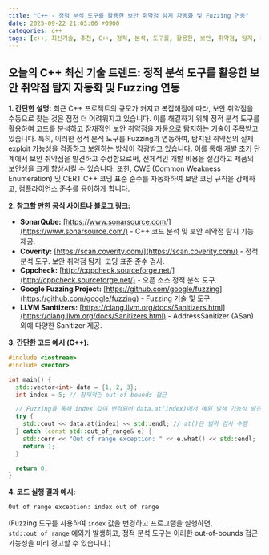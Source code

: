 ```yaml
---
title: "C++ - 정적 분석 도구를 활용한 보안 취약점 탐지 자동화 및 Fuzzing 연동"
date: 2025-09-22 21:03:06 +0900
categories: c++
tags: [c++, 최신기술, 추천, C++, 정적, 분석, 도구를, 활용한, 보안, 취약점, 탐지, 자동화, Fuzzing, 연동]
---
```


## 오늘의 C++ 최신 기술 트렌드: **정적 분석 도구를 활용한 보안 취약점 탐지 자동화 및 Fuzzing 연동**

**1. 간단한 설명:**
최근 C++ 프로젝트의 규모가 커지고 복잡해짐에 따라, 보안 취약점을 수동으로 찾는 것은 점점 더 어려워지고 있습니다. 이를 해결하기 위해 정적 분석 도구를 활용하여 코드를 분석하고 잠재적인 보안 취약점을 자동으로 탐지하는 기술이 주목받고 있습니다. 특히, 이러한 정적 분석 도구를 Fuzzing과 연동하여, 탐지된 취약점의 실제 exploit 가능성을 검증하고 보완하는 방식이 각광받고 있습니다.  이를 통해 개발 초기 단계에서 보안 취약점을 발견하고 수정함으로써, 전체적인 개발 비용을 절감하고 제품의 보안성을 크게 향상시킬 수 있습니다.  또한, CWE (Common Weakness Enumeration) 및 CERT C++ 코딩 표준 준수를 자동화하여 보안 코딩 규칙을 강제하고, 컴플라이언스 준수를 용이하게 합니다.

**2. 참고할 만한 공식 사이트나 블로그 링크:**

*   **SonarQube:** [https://www.sonarsource.com/](https://www.sonarsource.com/) - C++ 코드 분석 및 보안 취약점 탐지 기능 제공.
*   **Coverity:** [https://scan.coverity.com/](https://scan.coverity.com/) - 정적 분석 도구. 보안 취약점 탐지, 코딩 표준 준수 검사.
*   **Cppcheck:** [http://cppcheck.sourceforge.net/](http://cppcheck.sourceforge.net/) - 오픈 소스 정적 분석 도구.
*   **Google Fuzzing Project:** [https://github.com/google/fuzzing](https://github.com/google/fuzzing) - Fuzzing 기술 및 도구.
*   **LLVM Sanitizers:** [https://clang.llvm.org/docs/Sanitizers.html](https://clang.llvm.org/docs/Sanitizers.html) - AddressSanitizer (ASan) 외에 다양한 Sanitizer 제공.

**3. 간단한 코드 예시 (C++):**

```cpp
#include <iostream>
#include <vector>

int main() {
  std::vector<int> data = {1, 2, 3};
  int index = 5; // 잠재적인 out-of-bounds 접근

  // Fuzzing을 통해 index 값이 변경되어 data.at(index)에서 예외 발생 가능성 발견
  try {
    std::cout << data.at(index) << std::endl; // at()은 범위 검사 수행
  } catch (const std::out_of_range& e) {
    std::cerr << "Out of range exception: " << e.what() << std::endl;
    return 1;
  }

  return 0;
}
```

**4. 코드 실행 결과 예시:**

```
Out of range exception: index out of range
```

(Fuzzing 도구를 사용하여 `index` 값을 변경하고 프로그램을 실행하면, `std::out_of_range` 예외가 발생하고, 정적 분석 도구는 이러한 out-of-bounds 접근 가능성을 미리 경고할 수 있습니다.)

